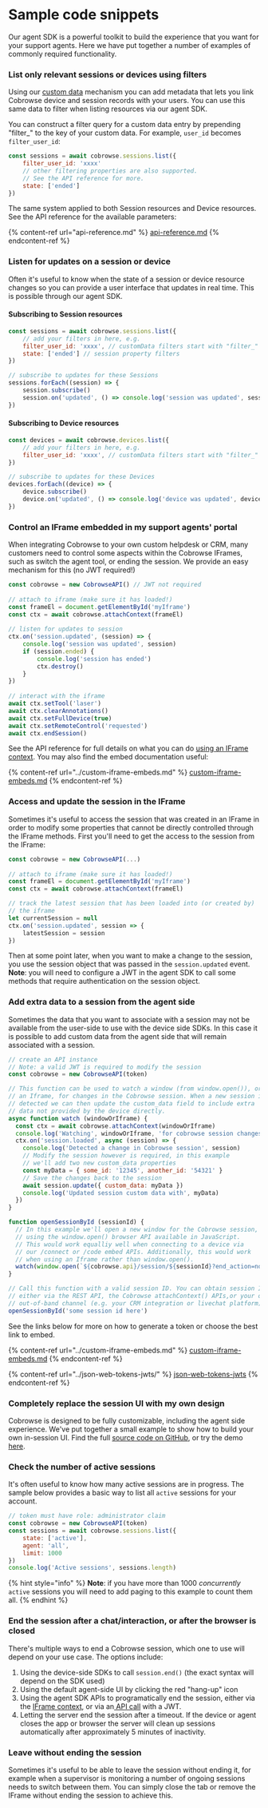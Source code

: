 # Sample code snippets

Our agent SDK is a powerful toolkit to build the experience that you want for your support agents. Here we have put together a number of examples of commonly required functionality.

### List only relevant sessions or devices using filters

Using our [custom data](../../sdk-features/identify-your-devices.md) mechanism you can add metadata that lets you link Cobrowse device and session records with your users. You can use this same data to filter when listing resources via our agent SDK.&#x20;

You can construct a filter query for a custom data entry by prepending "filter\_" to the key of your custom data. For example, `user_id` becomes `filter_user_id`:

```javascript
const sessions = await cobrowse.sessions.list({
    filter_user_id: 'xxxx'
    // other filtering properties are also supported.
    // See the API reference for more.
    state: ['ended']
})
```

The same system applied to both Session resources and Device resources. See the API reference for the available parameters:

{% content-ref url="api-reference.md" %}
[api-reference.md](api-reference.md)
{% endcontent-ref %}

### Listen for updates on a session or device

Often it's useful to know when the state of a session or device resource changes so you can provide a user interface that updates in real time. This is possible through our agent SDK.&#x20;

#### Subscribing to Session resources

```javascript
const sessions = await cobrowse.sessions.list({
    // add your filters in here, e.g.
    filter_user_id: 'xxxx', // customData filters start with "filter_"
    state: ['ended'] // session property filters 
})

// subscribe to updates for these Sessions
sessions.forEach((session) => {
    session.subscribe()
    session.on('updated', () => console.log('session was updated', session.id)
})
```

#### Subscribing to Device resources

```javascript
const devices = await cobrowse.devices.list({
    // add your filters in here, e.g.
    filter_user_id: 'xxxx', // customData filters start with "filter_"
})

// subscribe to updates for these Devices
devices.forEach((device) => {
    device.subscribe()
    device.on('updated', () => console.log('device was updated', device.id)
})
```

### Control an IFrame embedded in my support agents' portal

When integrating Cobrowse to your own custom helpdesk or CRM, many customers need to control some aspects within the Cobrowse IFrames, such as switch the agent tool, or ending the session. We provide an easy mechanism for this (no JWT required!)

```javascript
const cobrowse = new CobrowseAPI() // JWT not required
    
// attach to iframe (make sure it has loaded!)
const frameEl = document.getElementById('myIframe')
const ctx = await cobrowse.attachContext(frameEl)
    
// listen for updates to session
ctx.on('session.updated', (session) => {
    console.log('session was updated', session)
    if (session.ended) {
        console.log('session has ended')
        ctx.destroy()
    }
})
    
// interact with the iframe
await ctx.setTool('laser')
await ctx.clearAnnotations()
await ctx.setFullDevice(true)
await ctx.setRemoteControl('requested')
await ctx.endSession()
```

See the API reference for full details on what you can do [using an IFrame context](https://docs.cobrowse.io/agent-side-integrations/agent-sdk/api-reference#interface-remotecontext). You may also find the embed documentation useful:

{% content-ref url="../custom-iframe-embeds.md" %}
[custom-iframe-embeds.md](../custom-iframe-embeds.md)
{% endcontent-ref %}

### Access and update the session in the IFrame

Sometimes it's useful to access the session that was created in an IFrame in order to modify some properties that cannot be directly controlled through the IFrame methods. First you'll need to get the access to the session from the IFrame:

```javascript
const cobrowse = new CobrowseAPI(...) 
    
// attach to iframe (make sure it has loaded!)
const frameEl = document.getElementById('myIframe')
const ctx = await cobrowse.attachContext(frameEl)

// track the latest session that has been loaded into (or created by)
// the iframe 
let currentSession = null
ctx.on('session.updated', session => {
    latestSession = session
})
```

Then at some point later, when you want to make a change to the session, you use the session object that was passed in the `session.updated` event. **Note**: you will need to configure a JWT in the agent SDK to call some methods that require authentication on the session object.

### Add extra data to a session from the agent side

Sometimes the data that you want to associate with a session may not be available from the user-side to use with the device side SDKs.  In this case it is possible to add custom data from the agent side that will remain associated with a session.

```javascript
// create an API instance
// Note: a valid JWT is required to modify the session
const cobrowse = new CobrowseAPI(token)

// This function can be used to watch a window (from window.open()), or
// an Iframe, for changes in the Cobrowse session. When a new session is
// detected we can then update the custom_data field to include extra
// data not provided by the device directly. 
async function watch (windowOrIframe) {
  const ctx = await cobrowse.attachContext(windowOrIframe)
  console.log('Watching', windowOrIframe, 'for cobrowse session changes')
  ctx.on('session.loaded', async (session) => {
    console.log('Detected a change in Cobrowse session', session)
    // Modify the session however is required, in this example
    // we'll add two new custom_data properties
    const myData = { some_id: '12345', another_id: '54321' }
    // Save the changes back to the session
    await session.update({ custom_data: myData })
    console.log('Updated session custom data with', myData)
  })
}

function openSessionById (sessionId) {
  // In this example we'll open a new window for the Cobrowse session,
  // using the window.open() browser API available in JavaScript.
  // This would work equalliy well when connecting to a device via
  // our /connect or /code embed APIs. Additionally, this would work 
  // when using an Iframe rather than window.open().
  watch(window.open(`${cobrowse.api}/session/${sessionId}?end_action=none&token=${cobrowse.token}`))
}

// Call this function with a valid session ID. You can obtain session IDs
// either via the REST API, the Cobrowse attachContext() APIs,or your own
// out-of-band channel (e.g. your CRM integration or livechat platform)
openSessionById('some session id here')
```

See the links below for more on how to generate a token or choose the best link to embed.

{% content-ref url="../custom-iframe-embeds.md" %}
[custom-iframe-embeds.md](../custom-iframe-embeds.md)
{% endcontent-ref %}

{% content-ref url="../json-web-tokens-jwts/" %}
[json-web-tokens-jwts](../json-web-tokens-jwts/)
{% endcontent-ref %}

### Completely replace the session UI with my own design

Cobrowse is designed to be fully customizable, including the agent side experience. We've put together a small example to show how to build your own in-session UI. Find the full [source code on GitHub](https://github.com/cobrowseio/cobrowse-agent-sdk-examples/tree/master/custom-agent-demo), or try the demo [here](https://cobrowseio.github.io/cobrowse-agent-sdk-examples/custom-agent-demo/).

### Check the number of active sessions

It's often useful to know how many active sessions are in progress. The sample below provides a basic way to list all `active` sessions for your account.

```javascript
// token must have role: administrator claim
const cobrowse = new CobrowseAPI(token)
const sessions = await cobrowse.sessions.list({
    state: ['active'],
    agent: 'all',
    limit: 1000
})
console.log('Active sessions', sessions.length)
```

{% hint style="info" %}
**Note**: if you have more than 1000 _concurrently_ `active` sessions you will need to add paging to this example to count them all.
{% endhint %}

### End the session after a chat/interaction, or after the browser is closed

There's multiple ways to end a Cobrowse session, which one to use will depend on your use case. The options include:

1. Using the device-side SDKs to call `session.end()` (the exact syntax will depend on the SDK used)
2. Using the default agent-side UI by clicking the red "hang-up" icon
3. Using the agent SDK APIs to programatically end the session, either via the [IFrame context](https://docs.cobrowse.io/agent-side-integrations/agent-sdk/api-reference#endsession), or via an[ API call](https://docs.cobrowse.io/agent-side-integrations/agent-sdk/api-reference#end) with a JWT.
4. Letting the server end the session after a timeout. If the device or agent closes the app or browser the server will clean up sessions automatically after approximately 5 minutes of inactivity.

### Leave without ending the session

Sometimes it's useful to be able to leave the session without ending it, for example when a supervisor is monitoring a number of ongoing sessions needs to switch between them. You can simply close the tab or remove the IFrame without ending the session to achieve this.
